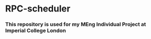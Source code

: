 # RPC-scheduler

### This repository is used for my MEng Individual Project at Imperial College London
